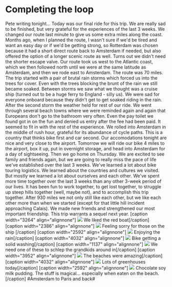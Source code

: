 # Completing the loop
Pete writing tonight... Today was our final ride for this trip. We are really sad to be finished, but very grateful for the experiences of the last 3 weeks. We changed our route last minute to give us some extra miles along the coast. Months ago, when I planned the route, I wasn't sure if we'd be tired and want an easy day or if we'd be getting strong, so Rotterdam was chosen because it had a short direct route back to Amsterdam if needed, but also offered the option of a longer scenic route as well. Turns out we didn't need the shorter escape valve. Our route took us west to the Atlantic coast, which we then followed north until we were at the same latitude as Amsterdam, and then we rode east to Amsterdam. The route was 70 miles. The trip started with a pair of brutal rain storms which forced us into the trees for cover. Even with the trees blocking the brunt of the rain we still became soaked. Between storms we saw what we thought was a cruise ship (turned out to be a huge ferry to England - silly us). We were sad for everyone onboard because they didn't get to get soaked riding in the rain. After the second storm the weather held for rest of our ride. We went through several beach towns where we were reminded again and again that Europeans don't go to the bathroom very often. Even the pay toilet we found got in on the fun and denied us entry after the fee had been paid. It seemed to fit in with the rest of the experience. We rolled into Amsterdam in the middle of rush hour, grateful for its abundance of cycle paths. This is a country that thinks bike first and car second. Our accomodations tonight are nice and very close to the airport. Tomorrow we will ride our bike 4 miles to the airport, box it up, put in overnight storage, and head into Amsterdam for a day of sightseeing. Then we go home on Thursday. We are excited to see family and friends again, but we are going to really miss the pace of life we've established over the last 3 weeks.  We've learned a lot about bike touring logistics. We learned about the countries and cultures we visited. But mostly we learned a lot about ourselves and each other. We've spent more time together over the last 3 weeks than any other 3-week period of our lives. It has been fun to work together, to get lost together, to struggle up steep hills together (well, maybe not), and to accomplish this trip together. After 930 miles we not only still like each other, but we like each other more than when we started (except for that little hill incident approaching Calais). We made new friends and strengthened our most important friendship. This trip warrants a sequel next year. [caption width="3264" align="alignnone"] 
![](data/1558c49c-f20d-47cb-908f-0b6c91fb3c71.jpg)
We liked the red boat[/caption] [caption width="2386" align="alignnone"] 
![](data/6a1b2c21-6afc-4096-afba-37494d4765f8.jpg)
Feeling sorry for those on the ship [/caption] [caption width="2592" align="alignnone"] 
![](data/243bab6f-49a5-4253-b118-932b95f25115.jpg)
Enjoying the rain[/caption] [caption width="4032" align="alignnone"] 
![](data/52e05972-2d33-4214-9d97-53af55ef5a14.jpg)
Bike getting a solid washing[/caption] [caption width="1137" align="alignnone"] 
![](data/7b2b8b07-fa8b-4629-b563-71606ffb7cf9.jpg)
We need one of these to schlep the grandkids around in[/caption] [caption width="3952" align="alignnone"] 
![](data/9115142f-ba3c-4e29-802e-8e956237a43d.jpg)
The beaches were amazing[/caption] [caption width="4032" align="alignnone"] 
![](data/d2ded71f-700e-4a24-b00d-cf23d350cab0.jpg)
Lots of greenhouses today[/caption] [caption width="2592" align="alignnone"] 
![](data/91b52809-dc20-4ead-b58d-c06174d4efd3.jpg)
Chocolate soy milk pudding. The stuff is magical... especially when eaten on the beach.[/caption]
#Amsterdam to Paris and back#